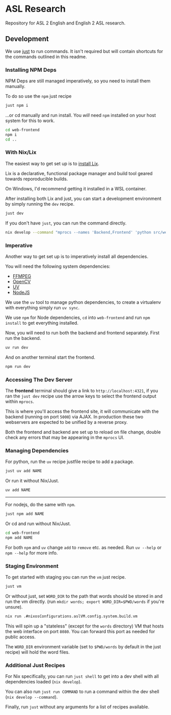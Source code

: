 # ASL Research

Repository for ASL 2 English and English 2 ASL research.

## Development

We use [just](https://github.com/casey/just#installation) to run commands.
It isn't required but will contain shortcuts for the commands outlined in this readme.

### Installing NPM Deps

NPM Deps are still managed imperatively, so you need to install them manually.

To do so use the `npm` just recipe

```sh
just npm i
```

...or cd manually and run install. You _will_ need `npm` installed on your
host system for this to work.

```sh
cd web-frontend
npm i
cd ..
```

### With Nix/Lix

The easiest way to get set up is to [install Lix](https://lix.systems/install/).

Lix is a declarative, functional package manager and build tool geared towards
reporoducible builds.

On Windows, I'd recommend getting it installed in a WSL container.

After installing both Lix and just, you can start a development environment by
simply running the `dev` recipe.

```sh
just dev
```

If you don't have `just`, you can run the command directly.

```sh
nix develop --command "mprocs --names 'Backend,Frontend' 'python src/web_backend/__init__.py' 'cd web-frontend; npm run dev'"
```

### Imperative

Another way to get set up is to imperatively install all dependencies.

You will need the following system dependencies:

- [FFMPEG](https://ffmpeg.org/)
- [OpenCV](https://opencv.org/)
- [UV](https://docs.astral.sh/uv/getting-started/installation/)
- [NodeJS](https://nodejs.org/en)

We use the `uv` tool to manage python dependencies, to create a virtualenv with
everything simply run `uv sync`.

We use `npm` for Node dependencies, `cd` into `web-frontend` and run
`npm install` to get everything installed.

Now, you will need to run both the backend and frontend separately. First run
the backend.

```sh
uv run dev
```

And on another terminal start the frontend.

```sh
npm run dev
```

### Accessing The Dev Server

The **frontend** terminal should give a link to `http://localhost:4321`, if you
ran the `just dev` recipe use the arrow keys to select the frontend
output within `mprocs`.

This is where you'll access the frontend site, it will communicate with the backend
(running on port `5000`) via AJAX. In production these two webservers are
expected to be unified by a reverse proxy.

Both the frontend and backend are set up to reload on file change, double check
any errors that may be appearing in the `mprocs` UI.

### Managing Dependencies

For python, run the `uv` recipe justfile recipe to add a package.

```sh
just uv add NAME
```

Or run it without Nix/Just.

```sh
uv add NAME
```

---

For nodejs, do the same with `npm`.

```sh
just npm add NAME
```

Or cd and run without Nix/Just.

```sh
cd web-frontend
npm add NAME
```

For both `npm` and `uv` change `add` to `remove` etc. as needed.
Run `uv --help` or `npm --help` for more info.

### Staging Environment

To get started with staging you can run the `vm` just recipe.

```sh
just vm
```

Or without just, set `WORD_DIR` to the path that words should be stored in and
run the vm directly. (run `mkdir words; export WORD_DIR=$PWD/words` if you're unsure).

```sh
nix run .#nixosConfigurations.aslVM.config.system.build.vm
```

This will spin up a "stateless" (except for the `words` directory) VM that hosts
the web interface on port `8080`. You can forward this port as needed for public
access.

The `WORD_DIR` environment variable (set to `$PWD/words` by default in the just
recipe) will hold the word files.

### Additional Just Recipes

For Nix specifically, you can run `just shell` to get into a dev shell with
all dependencies loaded (`nix develop`).

You can also run `just run COMMAND` to run a command within the dev shell
(`nix develop --command`).

Finally, run `just` without any arguments for a list of recipes available.
